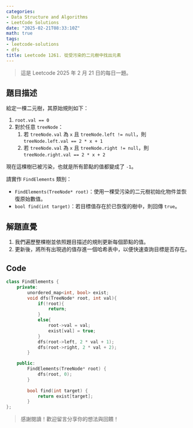 ```yaml
---
categories:
- Data Structure and Algorithms
- LeetCode Solutions
date: "2025-02-21T08:33:10Z"
math: true
tags:
- leetcode-solutions
- dfs
title: Leetcode 1261. 從受污染的二元樹中找出元素
---
```


> 這是 Leetcode 2025 年 2 月 21 日的每日一題。

## 題目描述

給定一棵二元樹，其原始規則如下：

1. `root.val == 0`
2. 對於任意 `treeNode`：
   1. 若 `treeNode.val` 為 `x` 且 `treeNode.left != null`，則 `treeNode.left.val == 2 * x + 1`
   2. 若 `treeNode.val` 為 `x` 且 `treeNode.right != null`，則 `treeNode.right.val == 2 * x + 2`

現在這棵樹已被污染，也就是所有節點的值都變成了 `-1`。

請實作 `FindElements` 類別：

- `FindElements(TreeNode* root)`：使用一棵受污染的二元樹初始化物件並恢復原始數值。
- `bool find(int target)`：若目標值存在於已恢復的樹中，則回傳 `true`。

## 解題直覺

1. 我們遍歷整棵樹並依照題目描述的規則更新每個節點的值。
2. 更新後，將所有出現過的值存進一個哈希表中，以便快速查詢目標是否存在。

## Code

```c++
class FindElements {
    private:
        unordered_map<int, bool> exist;
        void dfs(TreeNode* root, int val){
            if(!root){
                return;
            }
            else{
                root->val = val;
                exist[val] = true;
            }
            dfs(root->left, 2 * val + 1);
            dfs(root->right, 2 * val + 2);
        }

    public:
        FindElements(TreeNode* root) {
            dfs(root, 0);
        }
        
        bool find(int target) {
            return exist[target];
        }
};
```



> 感謝閱讀！歡迎留言分享你的想法與回饋！
